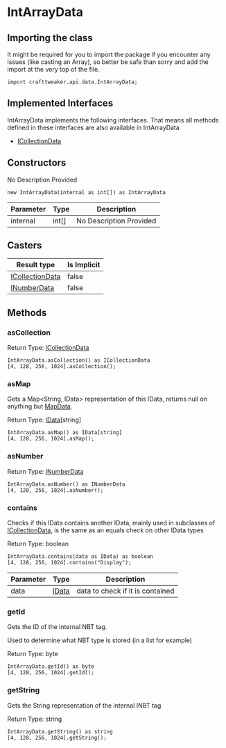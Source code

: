 # IntArrayData



## Importing the class

It might be required for you to import the package if you encounter any issues (like casting an Array), so better be safe than sorry and add the import at the very top of the file.
```zenscript
import crafttweaker.api.data.IntArrayData;
```


## Implemented Interfaces
IntArrayData implements the following interfaces. That means all methods defined in these interfaces are also available in IntArrayData

- [ICollectionData](/vanilla/api/data/ICollectionData)

## Constructors

No Description Provided
```zenscript
new IntArrayData(internal as int[]) as IntArrayData
```

| Parameter | Type | Description |
|-----------|------|-------------|
| internal | int[] | No Description Provided |



## Casters

| Result type | Is Implicit |
|-------------|-------------|
| [ICollectionData](/vanilla/api/data/ICollectionData) | false |
| [INumberData](/vanilla/api/data/INumberData) | false |

## Methods

### asCollection

Return Type: [ICollectionData](/vanilla/api/data/ICollectionData)

```zenscript
IntArrayData.asCollection() as ICollectionData
[4, 128, 256, 1024].asCollection();
```

### asMap

Gets a Map<String, IData> representation of this IData, returns null on anything but [MapData](/vanilla/api/data/MapData).

Return Type: [IData](/vanilla/api/data/IData)[string]

```zenscript
IntArrayData.asMap() as IData[string]
[4, 128, 256, 1024].asMap();
```

### asNumber

Return Type: [INumberData](/vanilla/api/data/INumberData)

```zenscript
IntArrayData.asNumber() as INumberData
[4, 128, 256, 1024].asNumber();
```

### contains

Checks if this IData contains another IData, mainly used in subclasses of [ICollectionData](/vanilla/api/data/ICollectionData), is the same as an equals check on other IData types

Return Type: boolean

```zenscript
IntArrayData.contains(data as IData) as boolean
[4, 128, 256, 1024].contains("Display");
```

| Parameter | Type | Description |
|-----------|------|-------------|
| data | [IData](/vanilla/api/data/IData) | data to check if it is contained |


### getId

Gets the ID of the internal NBT tag.

 Used to determine what NBT type is stored (in a list for example)

Return Type: byte

```zenscript
IntArrayData.getId() as byte
[4, 128, 256, 1024].getId();
```

### getString

Gets the String representation of the internal INBT tag

Return Type: string

```zenscript
IntArrayData.getString() as string
[4, 128, 256, 1024].getString();
```


